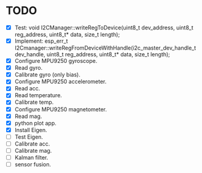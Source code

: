 # TODO

- [x] Test: void I2CManager::writeRegToDevice(uint8_t dev_address, uint8_t reg_address, uint8_t* data, size_t length);
- [x] Implement: esp_err_t I2Cmanager::writeRegFromDeviceWithHandle(i2c_master_dev_handle_t dev_handle, uint8_t reg_address, uint8_t* data, size_t length);
- [x] Configure MPU9250 gyroscope.
- [x] Read gyro.
- [x] Calibrate gyro (only bias).
- [x] Configure MPU9250 accelerometer.
- [x] Read acc.
- [x] Read temperature.
- [x] Calibrate temp.
- [x] Configure MPU9250 magnetometer.
- [x] Read mag.
- [x] python plot app.
- [x] Install Eigen.
- [ ] Test Eigen.
- [ ] Calibrate acc.
- [ ] Calibrate mag.
- [ ] Kalman filter.
- [ ] sensor fusion.
